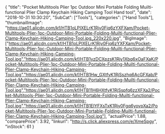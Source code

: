 {
	"title": "Pocket Multitools Plier 1pc Outdoor Mini Portable Folding Muilti-functional Plier Clamp Keychain Hiking Camping Tool Hand tool",
	"date": "2018-10-31 10:30:20",
	"SubCat": ["Tools"],
	"categories": ["Hand Tools"],
	"thumbnailImage": "https://ae01.alicdn.com/kf/HTB1oLPIXELrK1Rjy0Fjq6zYXFXam/Pocket-Multitools-Plier-1pc-Outdoor-Mini-Portable-Folding-Muilti-functional-Plier-Clamp-Keychain-Hiking-Camping-Tool.jpg_220x220.jpg",
	"BigImage": ["https://ae01.alicdn.com/kf/HTB1oLPIXELrK1Rjy0Fjq6zYXFXam/Pocket-Multitools-Plier-1pc-Outdoor-Mini-Portable-Folding-Muilti-functional-Plier-Clamp-Keychain-Hiking-Camping-Tool.jpg","https://ae01.alicdn.com/kf/HTB1yzDCXpzsK1Rjy1Xbq6xOaFXaK/Pocket-Multitools-Plier-1pc-Outdoor-Mini-Portable-Folding-Muilti-functional-Plier-Clamp-Keychain-Hiking-Camping-Tool.jpg","https://ae01.alicdn.com/kf/HTB1Hw_GXtfvK1RjSszhq6AcGFXab/Pocket-Multitools-Plier-1pc-Outdoor-Mini-Portable-Folding-Muilti-functional-Plier-Clamp-Keychain-Hiking-Camping-Tool.jpg","https://ae01.alicdn.com/kf/HTB11H6HXtfvK1RjSspfq6zzXFXa2/Pocket-Multitools-Plier-1pc-Outdoor-Mini-Portable-Folding-Muilti-functional-Plier-Clamp-Keychain-Hiking-Camping-Tool.jpg","https://ae01.alicdn.com/kf/HTB1ElYFXsTxK1Rjy0Fgq6yovpXa2/Pocket-Multitools-Plier-1pc-Outdoor-Mini-Portable-Folding-Muilti-functional-Plier-Clamp-Keychain-Hiking-Camping-Tool.jpg"],
	"actualPrice": 1.88,
	"comparePrice": 3.92,
	"linkurl": "http://s.click.aliexpress.com/e/XmeSpgy",
	"inStock": 61
}
